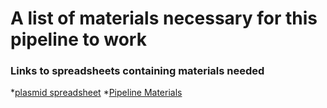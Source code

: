 # A list of materials necessary for this pipeline to work 

### Links to spreadsheets containing materials needed 
*[plasmid spreadsheet](https://docs.google.com/spreadsheets/d/1EiEwDnWbqzsCD8k3fvDHnoR7J8rgQmUImkD0E6KNcLU/edit)
*[Pipeline Materials](https://docs.google.com/spreadsheets/d/1vmzHv1V1rkYtHcF6NnFz5AmxRwUWkhl_2CdES4Yj3SY/edit#gid=0)
